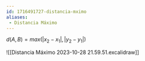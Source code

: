```yaml
---
id: 1716491727-distancia-mximo
aliases:
 - Distancia Máximo
---
```



$d(A,B)=max(|x_2 - x_1|, |y_2 - y_1|)$

![[Distancia Máximo 2023-10-28 21.59.51.excalidraw]]